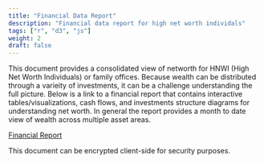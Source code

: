 ```yaml
---
title: "Financial Data Report"
description: "Financial data report for high net worth individals"
tags: ["r", "d3", "js"]
weight: 2
draft: false
---
```


This document provides a consolidated view of networth for HNWI (High Net Worth Individuals) or family offices.  Because wealth can be distributed through a varieity of investments, it can be a challenge understanding the full picture.  Below is a link to a financial report that contains interactive tables/visualizations, cash flows, and investments structure diagrams for understanding net worth.  In general the report provides a month to date view of wealth across multiple asset areas.

[Financial Report](https://justlebeau.github.io/portfolio/FinancialReport.html)

This document can be encrypted client-side for security purposes.  
